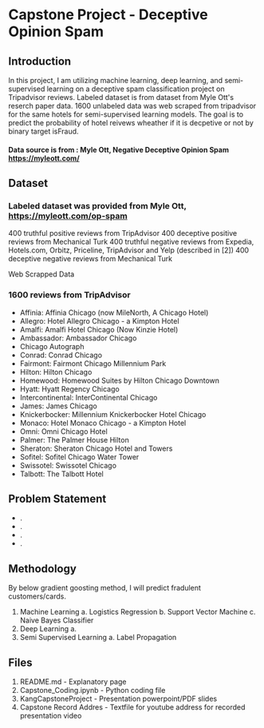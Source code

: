 # Capstone Project - Deceptive Opinion Spam

## Introduction

In this project, I am utilizing machine learning, deep learning, and semi-supervised learning on a deceptive spam classification project on Tripadvisor reviews. Labeled dataset is from  dataset from Myle Ott's reserch paper data. 1600 unlabeled data was web scraped from tripadvisor for the same hotels for semi-supervised learning models. The goal is to predict the probability of hotel reivews wheather if it is decpetive or not by binary target isFraud.

#### Data source is from : Myle Ott, Negative Deceptive Opinion Spam https://myleott.com/

## Dataset

### Labeled dataset was provided from Myle Ott, https://myleott.com/op-spam

400 truthful positive reviews from TripAdvisor 
400 deceptive positive reviews from Mechanical Turk 
400 truthful negative reviews from Expedia, Hotels.com, Orbitz, Priceline, TripAdvisor and Yelp (described in [2])
400 deceptive negative reviews from Mechanical Turk 

Web Scrapped Data

### 1600 reviews from TripAdvisor

- Affinia: Affinia Chicago (now MileNorth, A Chicago Hotel)
- Allegro: Hotel Allegro Chicago - a Kimpton Hotel
- Amalfi: Amalfi Hotel Chicago (Now Kinzie Hotel)
- Ambassador: Ambassador Chicago
- Chicago Autograph
- Conrad: Conrad Chicago
- Fairmont: Fairmont Chicago Millennium Park
- Hilton: Hilton Chicago
- Homewood: Homewood Suites by Hilton Chicago Downtown
- Hyatt: Hyatt Regency Chicago
- Intercontinental: InterContinental Chicago
- James: James Chicago
- Knickerbocker: Millennium Knickerbocker Hotel Chicago
- Monaco: Hotel Monaco Chicago - a Kimpton Hotel
- Omni: Omni Chicago Hotel
- Palmer: The Palmer House Hilton
- Sheraton: Sheraton Chicago Hotel and Towers
- Sofitel: Sofitel Chicago Water Tower
- Swissotel: Swissotel Chicago
- Talbott: The Talbott Hotel

## Problem Statement

- . 
- .
- .
- . 

## Methodology

By below gradient goosting method, I will predict fradulent customers/cards.

1. Machine Learning
  a. Logistics Regression
  b. Support Vector Machine 
  c. Naive Bayes Classifier
2. Deep Learning
  a.
3. Semi Supervised Learning
  a. Label Propagation

## Files

1. README.md - Explanatory page
2. Capstone_Coding.ipynb - Python coding file
3. KangCapstoneProject - Presentation powerpoint/PDF slides
4. Capstone Record Addres - Textfile for youtube address for recorded presentation video
